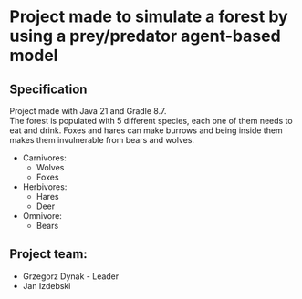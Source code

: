 # Project made to simulate a forest by using a prey/predator agent-based model

## Specification

Project made with Java 21 and Gradle 8.7.  
The forest is populated with 5 different species, each one of them needs to eat and drink. Foxes and hares can make burrows and being inside them makes them invulnerable from bears and wolves.
- Carnivores:
  - Wolves
  - Foxes
- Herbivores:
  - Hares
  - Deer
- Omnivore:
  - Bears

## Project team:

- Grzegorz Dynak - Leader
- Jan Izdebski
